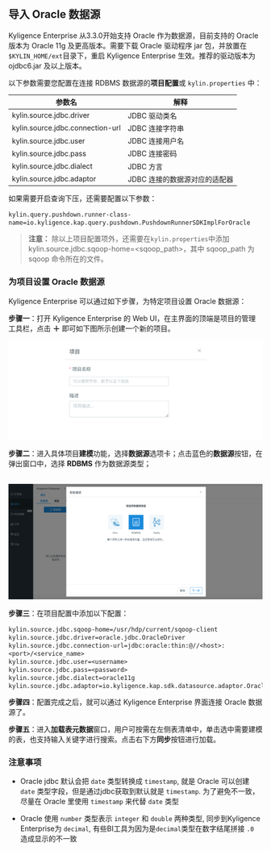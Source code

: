 ## 导入 Oracle 数据源

Kyligence Enterprise 从3.3.0开始支持 Oracle 作为数据源，目前支持的  Oracle 版本为 Oracle 11g 及更高版本。需要下载 Oracle 驱动程序 jar 包，并放置在`$KYLIN_HOME/ext`目录下，重启 Kyligence Enterprise 生效。推荐的驱动版本为 ojdbc6.jar 及以上版本。



以下参数需要您配置在连接 RDBMS 数据源的**项目配置**或 `kylin.properties` 中：

| 参数名                           | 解释                          |
| -------------------------------- | ----------------------------- |
| kylin.source.jdbc.driver         | JDBC 驱动类名                 |
| kylin.source.jdbc.connection-url | JDBC 连接字符串               |
| kylin.source.jdbc.user           | JDBC 连接用户名               |
| kylin.source.jdbc.pass           | JDBC 连接密码                 |
| kylin.source.jdbc.dialect        | JDBC 方言                     |
| kylin.source.jdbc.adaptor        | JDBC 连接的数据源对应的适配器 |

如果需要开启查询下压，还需要配置以下参数：

```properties
kylin.query.pushdown.runner-class-name=io.kyligence.kap.query.pushdown.PushdownRunnerSDKImplForOracle
```

> **注意：** 除以上项目配置项外，还需要在`kylin.properties`中添加 kylin.source.jdbc.sqoop-home=<sqoop_path>，其中 sqoop_path 为 sqoop 命令所在的文件。



### 为项目设置 Oracle 数据源

Kyligence Enterprise 可以通过如下步骤，为特定项目设置 Oracle 数据源：

**步骤一**：打开 Kyligence Enterprise 的 Web UI，在主界面的顶端是项目的管理工具栏，点击 **＋** 即可如下图所示创建一个新的项目。

![新建项目](../images/create_project.png)

**步骤二**：进入具体项目**建模**功能，选择**数据源**选项卡；点击蓝色的**数据源**按钮，在弹出窗口中，选择 **RDBMS** 作为数据源类型；

​    ![选择RDBMS数据源](../images/rdbms_import_select_source.png)

**步骤三**：在项目配置中添加以下配置：

```properties
kylin.source.jdbc.sqoop-home=/usr/hdp/current/sqoop-client
kylin.source.jdbc.driver=oracle.jdbc.OracleDriver
kylin.source.jdbc.connection-url=jdbc:oracle:thin:@//<host>:<port>/<service_name> 
kylin.source.jdbc.user=<username>
kylin.source.jdbc.pass=<password>
kylin.source.jdbc.dialect=oracle11g
kylin.source.jdbc.adaptor=io.kyligence.kap.sdk.datasource.adaptor.Oracle11gAdaptor
```

**步骤四**：配置完成之后，就可以通过 Kyligence Enterprise 界面连接 Oracle 数据源了。

**步骤五**：进入**加载表元数据**窗口，用户可按需在左侧表清单中，单击选中需要建模的表，也支持输入关键字进行搜索。点击右下方**同步**按钮进行加载。


### 注意事项

- Oracle jdbc 默认会把 `date` 类型转换成 `timestamp`, 就是 Oracle 可以创建 `date` 类型字段，但是通过jdbc获取到默认就是 `timestamp`. 为了避免不一致，尽量在 Oracle 里使用 `timestamp` 来代替 `date` 类型

- Oracle 使用 `number` 类型表示 `integer` 和 `double` 两种类型, 同步到Kyligence Enterprise为 `decimal`, 有些BI工具为因为是`decimal`类型在数字结尾拼接 `.0` 造成显示的不一致

